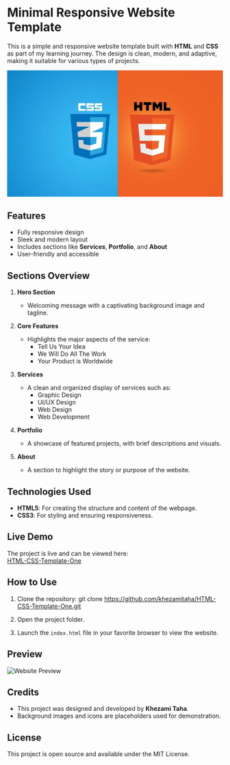 
# Minimal Responsive Website Template

This is a simple and responsive website template built with **HTML** and **CSS** as part of my learning journey. The design is clean, modern, and adaptive, making it suitable for various types of projects.

![HTML Preview](images/68747470733a2f2f7777772e69696d2e66722f65636f6c652d7765622f77702d636f6e74656e742f75706c6f6164732f323031372f30312f48544d4c352e6a7067.webp)

## Features
- Fully responsive design
- Sleek and modern layout
- Includes sections like **Services**, **Portfolio**, and **About**
- User-friendly and accessible

## Sections Overview
1. **Hero Section**  
   - Welcoming message with a captivating background image and tagline.
   
2. **Core Features**  
   - Highlights the major aspects of the service:  
     - Tell Us Your Idea  
     - We Will Do All The Work  
     - Your Product is Worldwide  

3. **Services**  
   - A clean and organized display of services such as:  
     - Graphic Design  
     - UI/UX Design  
     - Web Design  
     - Web Development  

4. **Portfolio**  
   - A showcase of featured projects, with brief descriptions and visuals.

5. **About**  
   - A section to highlight the story or purpose of the website.

## Technologies Used
- **HTML5**: For creating the structure and content of the webpage.
- **CSS3**: For styling and ensuring responsiveness.

## Live Demo
The project is live and can be viewed here:  
[HTML-CSS-Template-One](https://khezamitaha.github.io/HTML-CSS-Template-One/)

## How to Use
1. Clone the repository:
   git clone https://github.com/khezamitaha/HTML-CSS-Template-One.git

2. Open the project folder.
3. Launch the `index.html` file in your favorite browser to view the website.

## Preview
![Website Preview](images/khezamitaha.github.io_HTML-CSS-Template-One_.png)

## Credits
- This project was designed and developed by **Khezami Taha**.  
- Background images and icons are placeholders used for demonstration.

## License
This project is open source and available under the MIT License.


